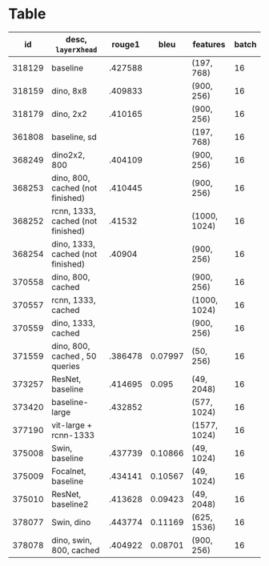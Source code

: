 # Table
| id     | desc, `layer`x`head`              | rouge1  | bleu    | features     | batch |
|--------|-----------------------------------|---------|---------|--------------|-------|
| 318129 | baseline                          | .427588 |         | (197, 768)   | 16    |
| 318159 | dino, 8x8                         | .409833 |         | (900, 256)   | 16    |
| 318179 | dino, 2x2                         | .410165 |         | (900, 256)   | 16    |
| 361808 | baseline, sd                      |         |         | (197, 768)   | 16    |
| 368249 | dino2x2, 800                      | .404109 |         | (900, 256)   | 16    |
| 368253 | dino, 800, cached (not finished)  | .410445 |         | (900, 256)   | 16    |
| 368252 | rcnn, 1333, cached (not finished) | .41532  |         | (1000, 1024) | 16    |
| 368254 | dino, 1333, cached (not finished) | .40904  |         | (900, 256)   | 16    |
| 370558 | dino, 800, cached                 |         |         | (900, 256)   | 16    |
| 370557 | rcnn, 1333, cached                |         |         | (1000, 1024) | 16    |
| 370559 | dino, 1333, cached                |         |         | (900, 256)   | 16    |
| 371559 | dino, 800, cached , 50 queries    | .386478 | 0.07997 | (50, 256)    | 16    |
| 373257 | ResNet, baseline                  | .414695 | 0.095   | (49, 2048)   | 16    |
| 373420 | baseline-large                    | .432852 |         | (577, 1024)  | 16    |
| 377190 | vit-large + rcnn-1333             |         |         | (1577, 1024) | 16    |
| 375008 | Swin, baseline                    | .437739 | 0.10866 | (49, 1024)   | 16    |
| 375009 | Focalnet, baseline                | .434141 | 0.10567 | (49, 1024)   | 16    |
| 375010 | ResNet, baseline2                 | .413628 | 0.09423 | (49, 2048)   | 16    |
| 378077 | Swin, dino                        | .443774 | 0.11169 | (625, 1536)  | 16    |
| 378078 | dino, swin, 800, cached           | .404922 | 0.08701 | (900, 256)   | 16    |

